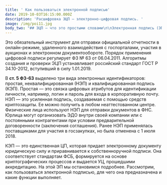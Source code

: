 ```yaml
---
title: ' Как пользоваться электронной подписью'
date: 2019-10-03T16:15:00.000Z
description: 'Расшифровка ЭЦП — электронно-цифровая подпись. '
image: /img/poi11.jpg
body_two: "## ЭЦП — что это простыми словами\n\nЭлектронная подпись (ЭП, ЭЦП, ЦП, КЭП) — это эквивалент рукописной подписи, подтверждающий подлинность, целостность и неизменность цифровой формы с момента заверки.\n\nПо сути, под электронной цифровой подписью понимается не какой-то конкретный видимый глазу атрибут, а результат криптографических процессов. Пользователь видит только факт наличия подписи в файле, но не саму ЭЦП (эта информация доступна в свойствах документа). В некоторых программах при заверке документа можно подключить специальный стикер «Документ подписан электронной подписью». Графическая метка выглядит как обычный штамп с Ф. И. О. подписанта, номером и сроком действия сертификата.\n\nЕсли создается открепленная подпись, то в одной папке с подписанной формой появляется отдельный файл с расширением .sig.\n\nЧтобы понять, что такое ЭП, необходимо разобраться, как делается электронная подпись и рассмотреть все компоненты и средства, участвующие в ее создании.\n\n## Как делается электронная подпись\n\nЭП не генерируется сама по себе. Сначала необходимо обратиться в УЦ и получить набор средств создания идентификатора: ключевую пару, сертификат ключа проверки (СКПЭП) и аппаратный носитель (токен).\n\nКлючи — это обезличенные наборы байт (уникальная последовательность произвольных символов). С помощью закрытого (секретного) ключа отправитель генерирует ЭП, а адресат (используя свой личный ЗК из пары) расшифровывает полученный пакет данных.\n\nОткрытый ключ (ОК) функционирует в связке с закрытым, но в отличие от него, не является секретной информацией. Чтобы передавать друг другу зашифрованные файлы, участники ЭДО обмениваются открытыми ключами. Подписант зашифровывает информацию, используя ОК, запрошенный у адресата. А адресат, в свою очередь, проверяет с помощью ОК отправителя актуальность КЭП.\n\nСертификат ключа проверки ЭП (СКПЭП) — это документ на бумажном или цифровом носителе, который связывает набор произвольных символов открытого ключа с личностью конкретного владельца ЭП. Иными словами, СКПЭП подтверждает тот факт, что открытый ключ принадлежит конкретному лицу.\n\nВ сертификате содержится номер, даты его выдачи и окончания срока, сведения о держателе, наименование УЦ и другая информация из ч. 2 ст. 17 ФЗ-63. Как правило, сертификат выдается на год. По истечении этого срока его необходимо продлить.\n\nТаким образом, распространенное выражение «выдача электронной подписи» является некорректным. Обращаясь в УЦ, ЮЛ или ФЛ приобретает не ЭЦП, а средства для ее формирования и проверки, а также для зашифровки и дешифрования цифровых форм.\n\nСредства КЭП записываются на ключевой носитель (токен), который можно приобрести в УЦ в комплекте с сертификатом. Самые популярные USB-токены в России — Рутокен, eToken и JaCarta.\n\nПри выдаче сертификата сотрудники УЦ рассказывают, как работает электронная подпись, и дают инструкции по использованию.\n\n## Какие операции позволяет выполнять электронно-цифровая подпись\n\nПрежде чем разбираться, для чего нужна электронная подпись, рассмотрим ее основные функции. Для каждого файла с помощью секретного ключа, размещенного на токене, генерируется уникальная ЦП. Сертификат электронно-цифровой подписи позволяет проверить ЭП на достоверность и актуальность. Успешно пройденная проверка служит гарантией того, что подпись была сформирована именно для этого файла, и с момента заверки текст не менялся и не дополнялся. Авторство можно уточнить в сведениях, указанных в сертификате.\n\nЗашифровка документа предотвращает компрометацию данных. Владелец сертификата зашифровывает заверенный файл посредством открытого ключа, который запрашивается у адресата. Отправленный документ сможет расшифровать только держатель сертификата, с помощью которого была закодирована информация. Этот сертификат должен быть загружен на ПК адресата, в противном случае открыть файл не получится.\n\n**Для чего нужна электронная подпись**\n\nИнформация, заверенная квалифицированной ЭП, признается юридически значимой и принимается во всех официальных инстанциях с ЭДО:\n\nплощадки для электронных торгов: 44-ФЗ (госзаказы), 223-ФЗ — реализация имущества банкротов, коммерческие торги в секторе B2B;\n\nарбитражные суды (дистанционная подача заявлений, жалоб и апелляций);\n\nинформационные госпорталы: ЕГАИС, Госуслуги, ФАС, ЕАИС ФСТ, Роскомнадзор и др.;\n\nгосударственные органы, принимающие отчетность в режиме онлайн: ФНС, ФСС, ПФР;\n\nкорпоративный ЭДО;\n\nотраслевой документооборот (медицина, ЖКХ, банковский сектор и др.).\n\nИспользование электронной подписи распространено и в частной жизни, например, для ведения ЭДО с работодателем, регистрации сделок с недвижимостью на сайте Росреестра, отправки заявлений в Роспатент, оформления онлайн-кредитов, отправки документов на поступление в ВУЗ и др.\n\nВладельцам кассовых аппаратов цифровая подпись нужна для удаленной постановки ККТ на учет в ФНС, а также для заключения договора с ОФД.\n\n**От чего спасает цифровая подпись**\n\nЭлектронный документооборот успешно решает одну из ключевых проблем современного бизнеса — избавляет от длительной бумажной волокиты. Держатели СКПЭП могут отправлять отчетность в контролирующие органы и обмениваться документацией с контрагентами из любой точки, где есть доступ к интернету.\r\n\n\r\n\nДля чего нужна ЭЦП и какие преимущества она дает:\r\n\n\r\n\nсокращение издержек за счет отказа от бумажных носителей;\r\n\nупрощение системы документооборота (при использовании ЭП нет необходимости лично встречаться с адресатом и передавать бумажные версии документов);\r\n\nминимизация риска потери файлов при отправке;\r\n\nгарантия достоверности и неизменности отправленной информации.\r\n\nС помощью электронной подписи предприниматели имеют возможность развивать бизнес-отношения по всему миру без личного взаимодействия с контрагентами."
---
```

 Это обязательный инструмент для отправки официальной отчетности в онлайн-режиме, удаленного взаимодействия с госпорталами, участия в аукционах и электронном документообороте. Порядок применения цифровой подписи регулирует ФЗ № 63 от 06.04.2011. Алгоритмы создания и проверки ЭЦП устанавливает российский стандарт ГОСТ Р 34.10-2012, вступивший в силу 1.01.2019.

В **ст. 5 ФЗ-63** выделено три вида электронных идентификаторов: простая, неквалифицированная (НЭП) и квалифицированная подпись (КЭП). Простая — это связка цифровых атрибутов для идентификации личности, например, логин и пароль для входа в корпоративную почту. НЭП — это усиленная подпись, создаваемая с помощью средств криптозащиты. Ее можно получить в любом неаттестованном центре. Физические лица используют НЭП для отправки документов в ФНС. Юрлица могут организовать ЭДО внутри своей компании или с постоянными контрагентами при условии предварительной договоренности (заключения соглашения). Ранее НЭП применялась поставщиками для участия в госзакупках, но была отменена с 1 июля 2018.

КЭП — это единственная ЦП, которая придает электронному документу юридическую силу и приравнивается к собственноручной подписи. Она соответствует стандартам ФСБ, формируется на основе криптографических процессов и выдается УЦ, прошедшими аккредитацию. На этой ЭП мы остановимся подробнее. Рассмотрим, как пользоваться электронной подписью, для чего она предназначена и какие функции выполняет.
